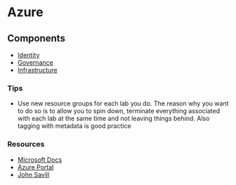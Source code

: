 # Azure

## Components
- [Identity](azure-identity.md)
- [Governance](azure-governance.md)
- [Infrastructure](azure-infrastructure)

### Tips
- Use new resource groups for each lab you do. The reason why you want to do so is to allow you to spin down, terminate everything associated with each lab at the same time and not leaving things behind. Also tagging with metadata is good practice 

### Resources
- [Microsoft Docs](https://learn.microsoft.com/en-us/azure/?product=popular)
- [Azure Portal](portal.azure.com)
- [John Savill]()

